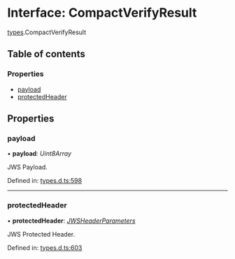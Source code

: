 # Interface: CompactVerifyResult

[types](../modules/types.md).CompactVerifyResult

## Table of contents

### Properties

- [payload](types.compactverifyresult.md#payload)
- [protectedHeader](types.compactverifyresult.md#protectedheader)

## Properties

### payload

• **payload**: *Uint8Array*

JWS Payload.

Defined in: [types.d.ts:598](https://github.com/panva/jose/blob/v3.11.1/src/types.d.ts#L598)

___

### protectedHeader

• **protectedHeader**: [*JWSHeaderParameters*](types.jwsheaderparameters.md)

JWS Protected Header.

Defined in: [types.d.ts:603](https://github.com/panva/jose/blob/v3.11.1/src/types.d.ts#L603)
